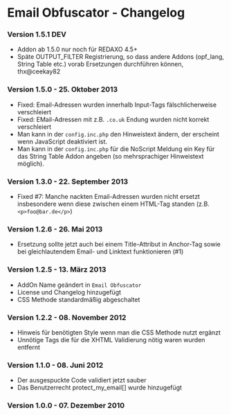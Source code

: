 Email Obfuscator - Changelog
============================

### Version 1.5.1 DEV

* Addon ab 1.5.0 nur noch für REDAXO 4.5+
* Späte OUTPUT_FILTER Registrierung, so dass andere Addons (opf_lang, String Table etc.) vorab Ersetzungen durchführen können, thx@ceekay82

### Version 1.5.0 - 25. Oktober 2013

* Fixed: Email-Adressen wurden innerhalb Input-Tags fälschlicherweise verschleiert
* Fixed: EMail-Adressen mit z.B. `.co.uk` Endung wurden nicht korrekt verschleiert
* Man kann in der `config.inc.php` den Hinweistext ändern, der erscheint wenn JavaScript deaktiviert ist.
* Man kann in der `config.inc.php` für die NoScript Meldung ein Key für das String Table Addon angeben (so mehrsprachiger Hinweistext möglich).

### Version 1.3.0 - 22. September 2013

* Fixed #7: Manche nackten Email-Adressen wurden nicht ersetzt insbesondere wenn diese zwischen einem HTML-Tag standen (z.B. `<p>foo@bar.de</p>`)

### Version 1.2.6 - 26. Mai 2013

* Ersetzung sollte jetzt auch bei einem Title-Attribut in Anchor-Tag sowie bei gleichlautendem Email- und Linktext funktionieren (#1)

### Version 1.2.5 - 13. März 2013

* AddOn Name geändert in `Email Obfuscator`
* License und Changelog hinzugefügt
* CSS Methode standardmäßig abgeschaltet

### Version 1.2.2 - 08. November 2012

* Hinweis für benötigten Style wenn man die CSS Methode nutzt ergänzt
* Unnötige Tags die für die XHTML Validierung nötig waren wurden entfernt

### Version 1.1.0 - 08. Juni 2012

* Der ausgespuckte Code validiert jetzt sauber
* Das Benutzerrecht protect_my_email[] wurde hinzugefügt

### Version 1.0.0 - 07. Dezember 2010


